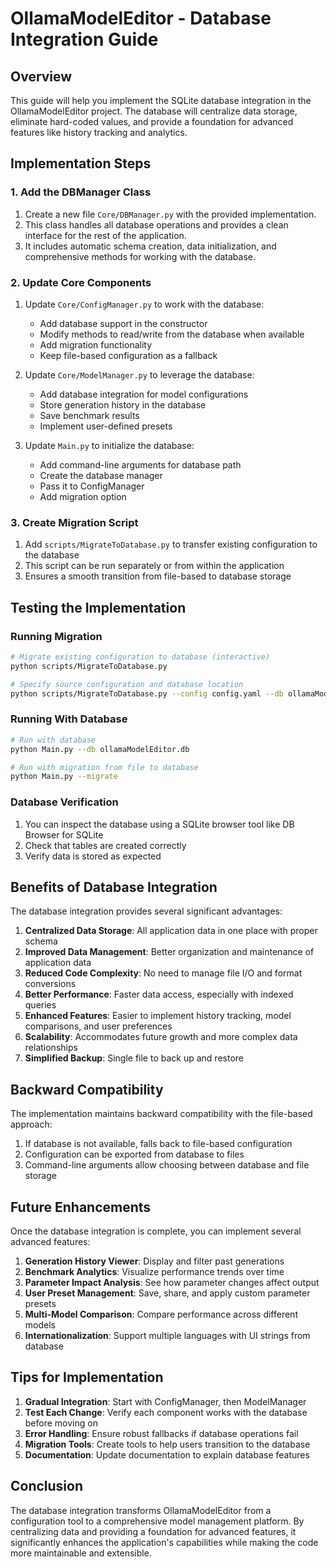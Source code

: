 # OllamaModelEditor - Database Integration Guide

## Overview

This guide will help you implement the SQLite database integration in the OllamaModelEditor project. The database will centralize data storage, eliminate hard-coded values, and provide a foundation for advanced features like history tracking and analytics.

## Implementation Steps

### 1. Add the DBManager Class

1. Create a new file `Core/DBManager.py` with the provided implementation.
2. This class handles all database operations and provides a clean interface for the rest of the application.
3. It includes automatic schema creation, data initialization, and comprehensive methods for working with the database.

### 2. Update Core Components

1. Update `Core/ConfigManager.py` to work with the database:
   - Add database support in the constructor
   - Modify methods to read/write from the database when available
   - Add migration functionality
   - Keep file-based configuration as a fallback

2. Update `Core/ModelManager.py` to leverage the database:
   - Add database integration for model configurations
   - Store generation history in the database
   - Save benchmark results
   - Implement user-defined presets

3. Update `Main.py` to initialize the database:
   - Add command-line arguments for database path
   - Create the database manager
   - Pass it to ConfigManager
   - Add migration option

### 3. Create Migration Script

1. Add `scripts/MigrateToDatabase.py` to transfer existing configuration to the database
2. This script can be run separately or from within the application
3. Ensures a smooth transition from file-based to database storage

## Testing the Implementation

### Running Migration

```bash
# Migrate existing configuration to database (interactive)
python scripts/MigrateToDatabase.py

# Specify source configuration and database location
python scripts/MigrateToDatabase.py --config config.yaml --db ollamaModelEditor.db
```

### Running With Database

```bash
# Run with database
python Main.py --db ollamaModelEditor.db

# Run with migration from file to database
python Main.py --migrate
```

### Database Verification

1. You can inspect the database using a SQLite browser tool like DB Browser for SQLite
2. Check that tables are created correctly
3. Verify data is stored as expected

## Benefits of Database Integration

The database integration provides several significant advantages:

1. **Centralized Data Storage**: All application data in one place with proper schema
2. **Improved Data Management**: Better organization and maintenance of application data
3. **Reduced Code Complexity**: No need to manage file I/O and format conversions
4. **Better Performance**: Faster data access, especially with indexed queries
5. **Enhanced Features**: Easier to implement history tracking, model comparisons, and user preferences
6. **Scalability**: Accommodates future growth and more complex data relationships
7. **Simplified Backup**: Single file to back up and restore

## Backward Compatibility

The implementation maintains backward compatibility with the file-based approach:

1. If database is not available, falls back to file-based configuration
2. Configuration can be exported from database to files
3. Command-line arguments allow choosing between database and file storage

## Future Enhancements

Once the database integration is complete, you can implement several advanced features:

1. **Generation History Viewer**: Display and filter past generations
2. **Benchmark Analytics**: Visualize performance trends over time
3. **Parameter Impact Analysis**: See how parameter changes affect output
4. **User Preset Management**: Save, share, and apply custom parameter presets
5. **Multi-Model Comparison**: Compare performance across different models
6. **Internationalization**: Support multiple languages with UI strings from database

## Tips for Implementation

1. **Gradual Integration**: Start with ConfigManager, then ModelManager
2. **Test Each Change**: Verify each component works with the database before moving on
3. **Error Handling**: Ensure robust fallbacks if database operations fail
4. **Migration Tools**: Create tools to help users transition to the database
5. **Documentation**: Update documentation to explain database features

## Conclusion

The database integration transforms OllamaModelEditor from a configuration tool to a comprehensive model management platform. By centralizing data and providing a foundation for advanced features, it significantly enhances the application's capabilities while making the code more maintainable and extensible.
